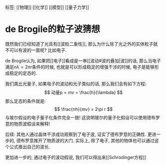 标签: [[物理]] [[化学]] [[模型]] [[量子力学]]

# de Brogile的粒子波猜想

既然我们已经知道了光具有[[波粒二象性]], 那么为什么除了光之外的实体粒子就不可以有波的一面呢? 比如电子. 

de Brogile认为, 如果把[[电子]]看成是一串[[波动#波的叠加|波]]的话, 那么当电子满足$n\lambda = 2\pi r$条件的时候, 也就是可以形成稳定的增强干涉的时候, 电子是能够形成稳定的定态的. 

我们类比光量子, 如果电子的波动和光子类似的话, 那么我们会有如下方程: 
$$
动量p = mv = \frac{h}{\lambda}
$$
那么定态的条件就是:
$$
\frac{nh}{mv} = 2\pi r
$$
与玻尔假设的电子量子化条件完全一致! 这说明玻尔的量子化假设可以使用德布罗意的物质波假设来解释! 

后续: 其他人通过晶体干涉成功观察到了电子波, 证实了德布罗意的正确性. 更进一步的, 德布罗意推开了物质波的大门. 实际上, 除了电子, 其他的物体也可以通过这个公式推出自己的波长. 

更加进一步的, 通过电子的波动假说, 我们可以得出来[[Schrodinger方程]]